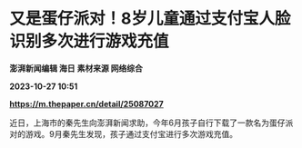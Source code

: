 # 又是蛋仔派对！8岁儿童通过支付宝人脸识别多次进行游戏充值
**澎湃新闻编辑 海日 素材来源 网络综合**

**2023-10-27 10:51**

**https://m.thepaper.cn/detail/25087027**

近日，上海市的秦先生向澎湃新闻求助，今年6月孩子自行下载了一款名为蛋仔派对的游戏。9月秦先生发现，孩子通过支付宝进行多次游戏充值。